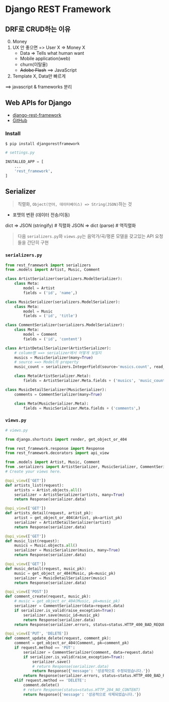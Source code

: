 # Django REST Framework

## DRF로 CRUD하는 이유
0. Money
1. UX 안 좋으면 => User X => Money X
    - Data => Tells what human want
    - Mobile application(web)
    - churn(이탈율)
    - ~~Adobe Flash~~ ==> JavaScript
2. Template X, Data만 빠르게

==> javascript & frameworks 분리

## Web APIs for Django

- [django-rest-framework](https://www.django-rest-framework.org/)
- [GitHub](https://github.com/encode/django-rest-framework)

### Install

```shell
$ pip install djangorestframework
```

```python
# settings.py

INSTALLED_APP = [
    ...
    'rest_framework',
]
```

## Serializer

> 직렬화, `Object(언어, 데이터베이스) => String(JSON)`하는 것

- 포맷의 변환 (데이터 전송/이동)

dict => JSON (stringify)    # 직렬화
JSON => dict (parse)        # 역직렬화

> 다음 `serializers.py`와 `views.py`는 음악가/곡/평론 모델을 갖고있는 API 요청들을 간단히 구현

### `serializers.py`

```python
from rest_framework import serializers
from .models import Artist, Music, Comment

class ArtistSerializer(serializers.ModelSerializer):
    class Meta:
        model = Artist
        fields = ('id', 'name',)

class MusicSerializer(serializers.ModelSerializer):
    class Meta:
        model = Music
        fields = ('id', 'title')

class CommentSerializer(serializers.ModelSerializer):
    class Meta:
        model = Comment
        fields = ('id', 'content')

class ArtistDetailSerializer(ArtistSerializer):
    # column명 ==> serializer에서 어떻게 보일지
    musics = MusicSerializer(many=True)
    # source ==> Model의 property
    music_count = serializers.IntegerField(source='musics.count', read_only=True)

    class Meta(ArtistSerializer.Meta):
        fields = ArtistSerializer.Meta.fields + ('musics', 'music_count',)

class MusicDetailSerializer(MusicSerializer):
    comments = CommentSerializer(many=True)

    class Meta(MusicSerializer.Meta):
        fields = MusicSerializer.Meta.fields + ('comments',)
```

### `views.py`

```python
# views.py

from django.shortcuts import render, get_object_or_404

from rest_framework.response import Response
from rest_framework.decorators import api_view

from .models import Artist, Music, Comment
from .serializers import ArtistSerializer, MusicSerializer, CommentSerializer, ArtistDetailSerializer, MusicDetailSerializer
# Create your views here.

@api_view(['GET'])
def artists_list(request):
    artists = Artist.objects.all()
    serializer = ArtistSerializer(artists, many=True)
    return Response(serializer.data)

@api_view(['GET'])
def artists_detail(request, artist_pk):
    artist = get_object_or_404(Artist, pk=artist_pk)
    serializer = ArtistDetailSerializer(artist)
    return Response(serializer.data)

@api_view(['GET'])
def music_list(request):
    musics = Music.objects.all()
    serializer = MusicSerializer(musics, many=True)
    return Response(serializer.data)

@api_view(['GET'])
def music_detail(request, music_pk):
    music = get_object_or_404(Music, pk=music_pk)
    serializer = MusicDetailSerializer(music)
    return Response(serializer.data)

@api_view(['POST'])
def comment_create(request, music_pk):
    # music = get_object_or_404(Music, pk=music_pk)
    serializer = CommentSerializer(data=request.data)
    if serializer.is_valid(raise_exception=True):
        serializer.save(music_id=music_pk)
        return Response(serializer.data)
    return Response(serializer.errors, status=status.HTTP_400_BAD_REQUEST)

@api_view(['PUT', 'DELETE'])
def comment_update_delete(request, comment_pk):
    comment = get_object_or_404(Comment, pk=comment_pk)
    if request.method == 'PUT':
        serializer = CommentSerializer(comment, data=request.data)
        if serializer.is_valid(raise_exception=True):
            serializer.save()
            # return Response(serializer.data)
            return Response({'message': '성공적으로 수정되었습니다.'})
        return Response(serializer.errors, status=status.HTTP_400_BAD_REQUEST)
    elif request.method == 'DELETE':
        comment.delete()
        # return Response(status=status.HTTP_204_NO_CONTENT)
        return Response({'message': '성공적으로 삭제되었습니다.'})

```


